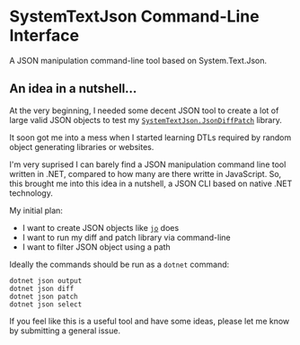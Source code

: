 # SystemTextJson Command-Line Interface

A JSON manipulation command-line tool based on System.Text.Json.

## An idea in a nutshell...

At the very beginning, I needed some decent JSON tool to create a lot of large valid JSON objects to test my [`SystemTextJson.JsonDiffPatch`](https://github.com/weichch/system-text-json-jsondiffpatch) library.

It soon got me into a mess when I started learning DTLs required by random object generating libraries or websites.

I'm very suprised I can barely find a JSON manipulation command line tool written in .NET, compared to how many are there writte in JavaScript. So, this brought me into this idea in a nutshell, a JSON CLI based on native .NET technology.

My initial plan:
- I want to create JSON objects like [`jo`](https://github.com/jpmens/jo) does
- I want to run my diff and patch library via command-line
- I want to filter JSON object using a path

Ideally the commands should be run as a `dotnet` command:

```
dotnet json output
dotnet json diff
dotnet json patch
dotnet json select
```

If you feel like this is a useful tool and have some ideas, please let me know by submitting a general issue.
